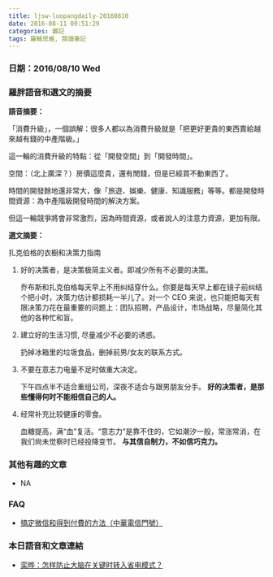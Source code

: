 ```yaml
---
title: ljsw-luopangdaily-20160810
date: 2016-08-11 09:51:29
categories: 雜記
tags: 羅輯思維, 閱讀筆記
---
```


### 日期：2016/08/10 Wed

### 羅胖語音和選文的摘要

**語音摘要：**

「消費升級」，一個誤解：很多人都以為消費升級就是「把更好更貴的東西賣給越來越有錢的中產階級。」

這一輪的消費升級的特點：從「開發空間」到「開發時間」。

空間：（北上廣深？）房價這麼貴，還有閒錢，但是已經買不動東西了。

時間的開發餘地還非常大，像「旅遊、娛樂、健康、知識服務」等等。都是開發時間資源：為中產階級開發時間的解決方案。

但這一輪競爭將會非常激烈，因為時間資源，或者說人的注意力資源，更加有限。


**選文摘要：**

扎克伯格的衣橱和决策力指南

1. 好的决策者，是决策极简主义者。即减少所有不必要的决策。

    乔布斯和扎克伯格每天早上不用纠结穿什么。你要是每天早上都在镜子前纠结个把小时，决策力估计都损耗一半儿了。对一个 CEO 来说，也只能把每天有限决策力花在最重要的问题上：团队招聘，产品设计，市场战略，尽量简化其他的各种忙和盲。

2. 建立好的生活习惯, 尽量减少不必要的诱惑。

    扔掉冰箱里的垃圾食品，删掉前男/女友的联系方式。

3. 不要在意志力电量不足时做重大决定。

    下午四点半不适合重组公司，深夜不适合与跟男朋友分手。 **好的决策者，是那些懂得何时不能相信自己的人。**

4. 经常补充比较健康的零食。

    血糖提高，满“血”复活。“意志力”是靠不住的，它如潮汐一般，常涨常消，在我们尙未觉察时已经投降变节。 **与其信自制力，不如信巧克力。**


### 其他有趣的文章
- NA

### FAQ
- [搞定微信和得到付費的方法（中華電信門號）](http://hanscholem.tw/2016/07/22/WeChat-Go/)


### 本日語音和文章連結
- [栾晔：怎样防止大脑在关键时转入省电模式？](https://wap.koudaitong.com/v2/showcase/feature?alias=m6x2606e&spm=m1470789919281518683803608.autoreply&redirect_count=1)

